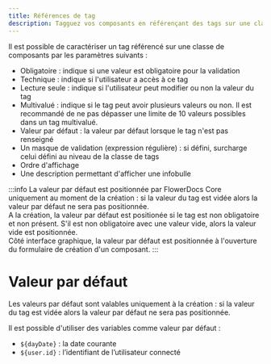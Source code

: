 ```yaml
---
title: Références de tag
description: Tagguez vos composants en référençant des tags sur une classe de composants.
---
```


Il est possible de caractériser un tag référencé sur une classe de composants par les paramètres suivants :

* Obligatoire : indique si une valeur est obligatoire pour la validation
* Technique : indique si l'utilisateur a accès à ce tag 
* Lecture seule : indique si l'utilisateur peut modifier ou non la valeur du tag
* Multivalué : indique si le tag peut avoir plusieurs valeurs ou non. Il est recommandé de ne pas dépasser une limite de 10 valeurs possibles dans un tag multivalué.
* Valeur par défaut : la valeur par défaut lorsque le tag n'est pas renseigné
* Un masque de validation (expression régulière) : si défini, surcharge celui défini au niveau de la classe de tags
* Ordre d'affichage
* Une description permettant d'afficher une infobulle

:::info
	La valeur par défaut est positionnée par FlowerDocs Core uniquement au moment de la création : si la valeur du tag est vidée alors la valeur par défaut ne sera pas positionnée.<br/>
	A la création, la valeur par défaut est positionée si le tag est non obligatoire et non présent. S'il est non obligatoire avec une valeur vide, alors la valeur vide est positionnée.<br/>
	Côté interface graphique, la valeur par défaut est positionnée à l'ouverture du formulaire de création d'un composant.
:::

# Valeur par défaut 
Les valeurs par défaut sont valables uniquement à la création : si la valeur du tag est vidée alors la valeur par défaut ne sera pas positionnée. 

Il est possible d'utiliser des variables comme valeur par défaut :

* ``${dayDate}`` : la date courante
* ``${user.id}`` : l’identifiant de l’utilisateur connecté